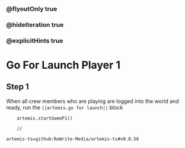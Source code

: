 ### @flyoutOnly true
### @hideIteration true
### @explicitHints true

# Go For Launch Player 1

## Step 1
When all crew members who are playing are logged into the world and ready, run the ``||artemis.go for launch||`` block

```ghost
    artemis.startGameP1()
```
```template
    //
```

```package
artemis-ts=github:ReWrite-Media/artemis-ts#v0.0.56
```